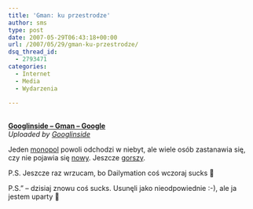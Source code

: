 ```yaml
---
title: 'Gman: ku przestrodze'
author: sms
type: post
date: 2007-05-29T06:43:18+00:00
url: /2007/05/29/gman-ku-przestrodze/
dsq_thread_id:
  - 2793471
categories:
  - Internet
  - Media
  - Wydarzenia

---
```

<div>
  <br /><b><a href="http://www.dailymotion.com/video/x24qal_googlinside-gman-google">Googlinside &#8211; Gman &#8211; Google</a></b><br /><i>Uploaded by <a href="http://www.dailymotion.com/Googlinside">Googlinside</a></i>
</div>

Jeden [monopol][1] powoli odchodzi w niebyt, ale wiele osób zastanawia się, czy nie pojawia się [nowy][2]. Jeszcze [gorszy][3].
  
P.S. Jeszcze raz wrzucam, bo Dailymation coś wczoraj sucks 🙂

P.S.&#8221; &#8211; dzisiaj znowu coś sucks. Usunęli jako nieodpowiednie :-), ale ja jestem uparty 🙂

 [1]: http://www.microsoft.com
 [2]: http://www.google.com
 [3]: http://www.dailymotion.com/video/x24qal_googlinside-gman-google